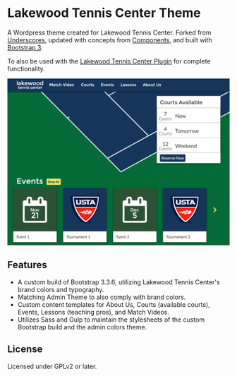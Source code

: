 

Lakewood Tennis Center Theme
===

A Wordpress theme created for Lakewood Tennis Center. Forked from [Underscores](https://github.com/Automattic/_s), updated with concepts from [Components](https://github.com/Automattic/theme-components), and built with [Bootstrap 3](https://github.com/twbs/bootstrap-sass).

To also be used with the [Lakewood Tennis Center Plugin](https://github.com/brandonschlack/lkwd10s-plugin) for complete functionality.

![Image of Lakewood Tennis Center Theme](https://github.com/brandonschlack/lkwd10s-theme/blob/master/screenshot.png?raw=true)

Features
--------
* A custom build of Bootstrap 3.3.6, utilizing Lakewood Tennis Center's brand colors and typography.
* Matching Admin Theme to also comply with brand colors.
* Custom content templates for About Us, Courts (available courts), Events, Lessons (teaching pros), and Match Videos.
* Utilizes Sass and Gulp to maintain the stylesheets of the custom Bootstrap build and the admin colors theme.

License
-------
Licensed under GPLv2 or later.
